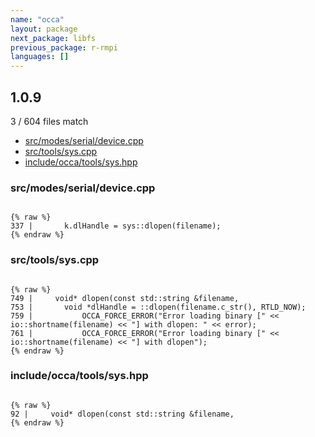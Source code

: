 ```yaml
---
name: "occa"
layout: package
next_package: libfs
previous_package: r-rmpi
languages: []
---
```

## 1.0.9
3 / 604 files match

 - [src/modes/serial/device.cpp](#srcmodesserialdevicecpp)
 - [src/tools/sys.cpp](#srctoolssyscpp)
 - [include/occa/tools/sys.hpp](#includeoccatoolssyshpp)

### src/modes/serial/device.cpp

```

{% raw %}
337 |       k.dlHandle = sys::dlopen(filename);
{% endraw %}

```
### src/tools/sys.cpp

```

{% raw %}
749 |     void* dlopen(const std::string &filename,
753 |       void *dlHandle = ::dlopen(filename.c_str(), RTLD_NOW);
759 |           OCCA_FORCE_ERROR("Error loading binary [" << io::shortname(filename) << "] with dlopen: " << error);
761 |           OCCA_FORCE_ERROR("Error loading binary [" << io::shortname(filename) << "] with dlopen");
{% endraw %}

```
### include/occa/tools/sys.hpp

```

{% raw %}
92 |     void* dlopen(const std::string &filename,
{% endraw %}

```